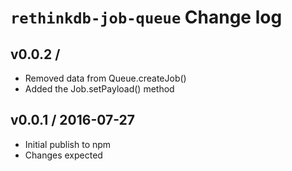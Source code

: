 # `rethinkdb-job-queue` Change log

## v0.0.2 /

*   Removed data from Queue.createJob()
*   Added the Job.setPayload() method

## v0.0.1 / 2016-07-27

*   Initial publish to npm
*   Changes expected
